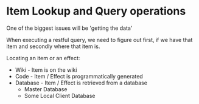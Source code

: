 # Item Lookup and Query operations

One of the biggest issues will be 'getting the data'

When executing a restful query, we need to figure out first, if we have that item and secondly where that item is.

Locating an item or an effect:

* Wiki - Item is on the wiki
* Code - Item / Effect is programmatically generated
* Database - Item / Effect is retrieved from a database
    * Master Database
    * Some Local Client Database

